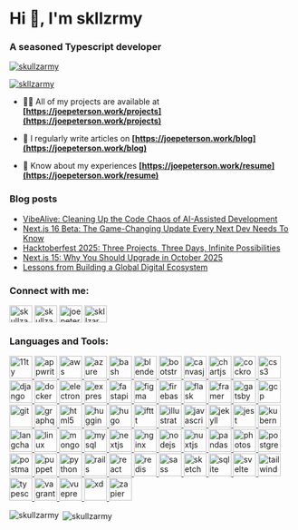 # Hi 👋, I'm skllzrmy

### A seasoned Typescript developer

<p align="left"> <a href="https://github.com/ryo-ma/github-profile-trophy"><img src="https://github-profile-trophy.vercel.app/?username=skullzarmy" alt="skullzarmy" /></a> </p>

<p align="left"> <a href="https://twitter.com/skllzarmy" target="blank"><img src="https://img.shields.io/twitter/follow/skllzarmy?logo=twitter&style=for-the-badge" alt="skllzarmy" /></a> </p>

- 👨‍💻 All of my projects are available at **[https://joepeterson.work/projects](https://joepeterson.work/projects)**

- 📝 I regularly write articles on **[https://joepeterson.work/blog](https://joepeterson.work/blog)**

- 📄 Know about my experiences **[https://joepeterson.work/resume](https://joepeterson.work/resume)**

### Blog posts

<!-- BLOG-POST-LIST:START -->
- [VibeAlive: Cleaning Up the Code Chaos of AI-Assisted Development](https://joepeterson.work/blog/vibealive-cleaning-up-code-chaos-ai-assisted-development)
- [Next.js 16 Beta: The Game-Changing Update Every Next Dev Needs To Know](https://joepeterson.work/blog/nextjs-16-beta-developer-deep-dive)
- [Hacktoberfest 2025: Three Projects, Three Days, Infinite Possibilities](https://joepeterson.work/blog/hacktoberfest-2025-three-projects-three-days)
- [Next.js 15: Why You Should Upgrade in October 2025](https://joepeterson.work/blog/nextjs-15-upgrade-guide-october-2025)
- [Lessons from Building a Global Digital Ecosystem](https://joepeterson.work/blog/lessons-from-building-global-digital-ecosystem)
<!-- BLOG-POST-LIST:END -->

<h3 align="left">Connect with me:</h3>
<p align="left">
<a href="https://github.com/skullzarmy" target="blank"><img align="center" src="https://raw.githubusercontent.com/rahuldkjain/github-profile-readme-generator/master/src/images/icons/Social/github.svg" alt="skullzarmy" height="30" width="40" /></a>
<a href="https://dev.to/skullzarmy" target="blank"><img align="center" src="https://raw.githubusercontent.com/rahuldkjain/github-profile-readme-generator/master/src/images/icons/Social/devto.svg" alt="skullzarmy" height="30" width="40" /></a>
<a href="https://linkedin.com/in/joepeterson1103" target="blank"><img align="center" src="https://raw.githubusercontent.com/rahuldkjain/github-profile-readme-generator/master/src/images/icons/Social/linked-in-alt.svg" alt="joepeterson1103" height="30" width="40" /></a>
<a href="https://twitter.com/skllzarmy" target="blank"><img align="center" src="https://raw.githubusercontent.com/rahuldkjain/github-profile-readme-generator/master/src/images/icons/Social/twitter.svg" alt="skllzarmy" height="30" width="40" /></a>
</p>

<h3 align="left">Languages and Tools:</h3>
<p align="left"> <a href="https://developer.mozilla.org/en-US/docs/Web/11ty" target="_blank" rel="noreferrer"> <img src="https://cdn.simpleicons.org/eleventy" alt="11ty" width="40" height="40"/> </a> <a href="https://developer.mozilla.org/en-US/docs/Web/appwrite" target="_blank" rel="noreferrer"> <img src="https://skillicons.dev/icons?i=appwrite" alt="appwrite" width="40" height="40"/> </a> <a href="https://developer.mozilla.org/en-US/docs/Web/aws" target="_blank" rel="noreferrer"> <img src="https://skillicons.dev/icons?i=aws" alt="aws" width="40" height="40"/> </a> <a href="https://developer.mozilla.org/en-US/docs/Web/azure" target="_blank" rel="noreferrer"> <img src="https://skillicons.dev/icons?i=azure" alt="azure" width="40" height="40"/> </a> <a href="https://developer.mozilla.org/en-US/docs/Web/bash" target="_blank" rel="noreferrer"> <img src="https://skillicons.dev/icons?i=bash" alt="bash" width="40" height="40"/> </a> <a href="https://developer.mozilla.org/en-US/docs/Web/blender" target="_blank" rel="noreferrer"> <img src="https://skillicons.dev/icons?i=blender" alt="blender" width="40" height="40"/> </a> <a href="https://developer.mozilla.org/en-US/docs/Web/bootstrap" target="_blank" rel="noreferrer"> <img src="https://skillicons.dev/icons?i=bootstrap" alt="bootstrap" width="40" height="40"/> </a> <a href="https://developer.mozilla.org/en-US/docs/Web/canvasjs" target="_blank" rel="noreferrer"> <img src="https://cdn.jsdelivr.net/gh/devicons/devicon/icons/javascript/javascript-original.svg" alt="canvasjs" width="40" height="40"/> </a> <a href="https://developer.mozilla.org/en-US/docs/Web/chartjs" target="_blank" rel="noreferrer"> <img src="https://cdn.simpleicons.org/chartdotjs/FF6384" alt="chartjs" width="40" height="40"/> </a> <a href="https://developer.mozilla.org/en-US/docs/Web/cockroachdb" target="_blank" rel="noreferrer"> <img src="https://cdn.simpleicons.org/cockroachlabs" alt="cockroachdb" width="40" height="40"/> </a> <a href="https://developer.mozilla.org/en-US/docs/Web/css3" target="_blank" rel="noreferrer"> <img src="https://skillicons.dev/icons?i=css" alt="css3" width="40" height="40"/> </a> <a href="https://developer.mozilla.org/en-US/docs/Web/django" target="_blank" rel="noreferrer"> <img src="https://skillicons.dev/icons?i=django" alt="django" width="40" height="40"/> </a> <a href="https://developer.mozilla.org/en-US/docs/Web/docker" target="_blank" rel="noreferrer"> <img src="https://skillicons.dev/icons?i=docker" alt="docker" width="40" height="40"/> </a> <a href="https://developer.mozilla.org/en-US/docs/Web/electron" target="_blank" rel="noreferrer"> <img src="https://skillicons.dev/icons?i=electron" alt="electron" width="40" height="40"/> </a> <a href="https://developer.mozilla.org/en-US/docs/Web/express" target="_blank" rel="noreferrer"> <img src="https://skillicons.dev/icons?i=express" alt="express" width="40" height="40"/> </a> <a href="https://developer.mozilla.org/en-US/docs/Web/fastapi" target="_blank" rel="noreferrer"> <img src="https://skillicons.dev/icons?i=fastapi" alt="fastapi" width="40" height="40"/> </a> <a href="https://developer.mozilla.org/en-US/docs/Web/figma" target="_blank" rel="noreferrer"> <img src="https://skillicons.dev/icons?i=figma" alt="figma" width="40" height="40"/> </a> <a href="https://developer.mozilla.org/en-US/docs/Web/firebase" target="_blank" rel="noreferrer"> <img src="https://skillicons.dev/icons?i=firebase" alt="firebase" width="40" height="40"/> </a> <a href="https://developer.mozilla.org/en-US/docs/Web/flask" target="_blank" rel="noreferrer"> <img src="https://skillicons.dev/icons?i=flask" alt="flask" width="40" height="40"/> </a> <a href="https://developer.mozilla.org/en-US/docs/Web/framer" target="_blank" rel="noreferrer"> <img src="https://cdn.simpleicons.org/framer" alt="framer" width="40" height="40"/> </a> <a href="https://developer.mozilla.org/en-US/docs/Web/gatsby" target="_blank" rel="noreferrer"> <img src="https://skillicons.dev/icons?i=gatsby" alt="gatsby" width="40" height="40"/> </a> <a href="https://developer.mozilla.org/en-US/docs/Web/gcp" target="_blank" rel="noreferrer"> <img src="https://skillicons.dev/icons?i=gcp" alt="gcp" width="40" height="40"/> </a> <a href="https://developer.mozilla.org/en-US/docs/Web/git" target="_blank" rel="noreferrer"> <img src="https://skillicons.dev/icons?i=git" alt="git" width="40" height="40"/> </a> <a href="https://developer.mozilla.org/en-US/docs/Web/graphql" target="_blank" rel="noreferrer"> <img src="https://skillicons.dev/icons?i=graphql" alt="graphql" width="40" height="40"/> </a> <a href="https://developer.mozilla.org/en-US/docs/Web/html5" target="_blank" rel="noreferrer"> <img src="https://skillicons.dev/icons?i=html" alt="html5" width="40" height="40"/> </a> <a href="https://developer.mozilla.org/en-US/docs/Web/huggingface" target="_blank" rel="noreferrer"> <img src="https://cdn.simpleicons.org/huggingface" alt="huggingface" width="40" height="40"/> </a> <a href="https://developer.mozilla.org/en-US/docs/Web/hugo" target="_blank" rel="noreferrer"> <img src="https://cdn.jsdelivr.net/gh/devicons/devicon/icons/hugo/hugo-original.svg" alt="hugo" width="40" height="40"/> </a> <a href="https://developer.mozilla.org/en-US/docs/Web/ifttt" target="_blank" rel="noreferrer"> <img src="https://cdn.simpleicons.org/ifttt" alt="ifttt" width="40" height="40"/> </a> <a href="https://developer.mozilla.org/en-US/docs/Web/illustrator" target="_blank" rel="noreferrer"> <img src="https://skillicons.dev/icons?i=illustrator" alt="illustrator" width="40" height="40"/> </a> <a href="https://developer.mozilla.org/en-US/docs/Web/javascript" target="_blank" rel="noreferrer"> <img src="https://skillicons.dev/icons?i=js" alt="javascript" width="40" height="40"/> </a> <a href="https://developer.mozilla.org/en-US/docs/Web/jekyll" target="_blank" rel="noreferrer"> <img src="https://cdn.jsdelivr.net/gh/devicons/devicon/icons/jekyll/jekyll-original.svg" alt="jekyll" width="40" height="40"/> </a> <a href="https://developer.mozilla.org/en-US/docs/Web/jest" target="_blank" rel="noreferrer"> <img src="https://skillicons.dev/icons?i=jest" alt="jest" width="40" height="40"/> </a> <a href="https://developer.mozilla.org/en-US/docs/Web/kubernetes" target="_blank" rel="noreferrer"> <img src="https://skillicons.dev/icons?i=kubernetes" alt="kubernetes" width="40" height="40"/> </a> <a href="https://developer.mozilla.org/en-US/docs/Web/langchain" target="_blank" rel="noreferrer"> <img src="https://cdn.simpleicons.org/langchain/1C3C3C" alt="langchain" width="40" height="40"/> </a> <a href="https://developer.mozilla.org/en-US/docs/Web/linux" target="_blank" rel="noreferrer"> <img src="https://skillicons.dev/icons?i=linux" alt="linux" width="40" height="40"/> </a> <a href="https://developer.mozilla.org/en-US/docs/Web/mongodb" target="_blank" rel="noreferrer"> <img src="https://skillicons.dev/icons?i=mongodb" alt="mongodb" width="40" height="40"/> </a> <a href="https://developer.mozilla.org/en-US/docs/Web/mysql" target="_blank" rel="noreferrer"> <img src="https://skillicons.dev/icons?i=mysql" alt="mysql" width="40" height="40"/> </a> <a href="https://developer.mozilla.org/en-US/docs/Web/nextjs" target="_blank" rel="noreferrer"> <img src="https://skillicons.dev/icons?i=nextjs" alt="nextjs" width="40" height="40"/> </a> <a href="https://developer.mozilla.org/en-US/docs/Web/nginx" target="_blank" rel="noreferrer"> <img src="https://skillicons.dev/icons?i=nginx" alt="nginx" width="40" height="40"/> </a> <a href="https://developer.mozilla.org/en-US/docs/Web/nodejs" target="_blank" rel="noreferrer"> <img src="https://skillicons.dev/icons?i=nodejs" alt="nodejs" width="40" height="40"/> </a> <a href="https://developer.mozilla.org/en-US/docs/Web/nuxtjs" target="_blank" rel="noreferrer"> <img src="https://skillicons.dev/icons?i=nuxtjs" alt="nuxtjs" width="40" height="40"/> </a> <a href="https://developer.mozilla.org/en-US/docs/Web/pandas" target="_blank" rel="noreferrer"> <img src="https://cdn.jsdelivr.net/gh/devicons/devicon/icons/pandas/pandas-original.svg" alt="pandas" width="40" height="40"/> </a> <a href="https://developer.mozilla.org/en-US/docs/Web/photoshop" target="_blank" rel="noreferrer"> <img src="https://skillicons.dev/icons?i=photoshop" alt="photoshop" width="40" height="40"/> </a> <a href="https://developer.mozilla.org/en-US/docs/Web/postgresql" target="_blank" rel="noreferrer"> <img src="https://skillicons.dev/icons?i=postgres" alt="postgresql" width="40" height="40"/> </a> <a href="https://developer.mozilla.org/en-US/docs/Web/postman" target="_blank" rel="noreferrer"> <img src="https://skillicons.dev/icons?i=postman" alt="postman" width="40" height="40"/> </a> <a href="https://developer.mozilla.org/en-US/docs/Web/puppeteer" target="_blank" rel="noreferrer"> <img src="https://cdn.simpleicons.org/puppeteer/40B5A4" alt="puppeteer" width="40" height="40"/> </a> <a href="https://developer.mozilla.org/en-US/docs/Web/python" target="_blank" rel="noreferrer"> <img src="https://skillicons.dev/icons?i=py" alt="python" width="40" height="40"/> </a> <a href="https://developer.mozilla.org/en-US/docs/Web/rails" target="_blank" rel="noreferrer"> <img src="https://skillicons.dev/icons?i=rails" alt="rails" width="40" height="40"/> </a> <a href="https://developer.mozilla.org/en-US/docs/Web/react" target="_blank" rel="noreferrer"> <img src="https://skillicons.dev/icons?i=react" alt="react" width="40" height="40"/> </a> <a href="https://developer.mozilla.org/en-US/docs/Web/redis" target="_blank" rel="noreferrer"> <img src="https://skillicons.dev/icons?i=redis" alt="redis" width="40" height="40"/> </a> <a href="https://developer.mozilla.org/en-US/docs/Web/sass" target="_blank" rel="noreferrer"> <img src="https://skillicons.dev/icons?i=sass" alt="sass" width="40" height="40"/> </a> <a href="https://developer.mozilla.org/en-US/docs/Web/sketch" target="_blank" rel="noreferrer"> <img src="https://cdn.jsdelivr.net/gh/devicons/devicon/icons/sketch/sketch-original.svg" alt="sketch" width="40" height="40"/> </a> <a href="https://developer.mozilla.org/en-US/docs/Web/sqlite" target="_blank" rel="noreferrer"> <img src="https://skillicons.dev/icons?i=sqlite" alt="sqlite" width="40" height="40"/> </a> <a href="https://developer.mozilla.org/en-US/docs/Web/svelte" target="_blank" rel="noreferrer"> <img src="https://skillicons.dev/icons?i=svelte" alt="svelte" width="40" height="40"/> </a> <a href="https://developer.mozilla.org/en-US/docs/Web/tailwind" target="_blank" rel="noreferrer"> <img src="https://skillicons.dev/icons?i=tailwind" alt="tailwind" width="40" height="40"/> </a> <a href="https://developer.mozilla.org/en-US/docs/Web/typescript" target="_blank" rel="noreferrer"> <img src="https://skillicons.dev/icons?i=ts" alt="typescript" width="40" height="40"/> </a> <a href="https://developer.mozilla.org/en-US/docs/Web/vagrant" target="_blank" rel="noreferrer"> <img src="https://cdn.jsdelivr.net/gh/devicons/devicon/icons/vagrant/vagrant-original.svg" alt="vagrant" width="40" height="40"/> </a> <a href="https://developer.mozilla.org/en-US/docs/Web/vuepress" target="_blank" rel="noreferrer"> <img src="https://cdn.jsdelivr.net/gh/devicons/devicon/icons/vuejs/vuejs-original.svg" alt="vuepress" width="40" height="40"/> </a> <a href="https://developer.mozilla.org/en-US/docs/Web/xd" target="_blank" rel="noreferrer"> <img src="https://skillicons.dev/icons?i=xd" alt="xd" width="40" height="40"/> </a> <a href="https://developer.mozilla.org/en-US/docs/Web/zapier" target="_blank" rel="noreferrer"> <img src="https://cdn.simpleicons.org/zapier/FF4A00" alt="zapier" width="40" height="40"/> </a></p>

<p><img align="left" src="https://github-readme-stats.vercel.app/api/top-langs?username=skullzarmy&show_icons=true&locale=en&layout=compact" alt="skullzarmy" /></p>

<p>&nbsp;<img align="center" src="https://github-readme-stats.vercel.app/api?username=skullzarmy&show_icons=true&locale=en" alt="skullzarmy" /></p>

